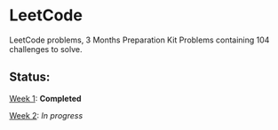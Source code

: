 # LeetCode
LeetCode problems, 3 Months Preparation Kit Problems containing 104 challenges to solve.

## Status:
[Week 1](/Week1): **Completed**

[Week 2](/Week2): *In progress*
